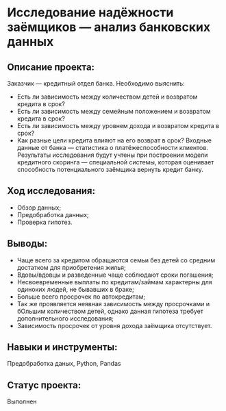 # Исследование надёжности заёмщиков — анализ банковских данных

## Описание проекта:
Заказчик — кредитный отдел банка. Необходимо выяснить:
- Есть ли зависимость между количеством детей и возвратом кредита в срок?
- Есть ли зависимость между семейным положением и возвратом кредита в срок?
- Есть ли зависимость между уровнем дохода и возвратом кредита в срок?
- Как разные цели кредита влияют на его возврат в срок?
Входные данные от банка — статистика о платёжеспособности клиентов.
Результаты исследования будут учтены при построении модели кредитного скоринга — специальной системы, которая оценивает способность потенциального заёмщика вернуть кредит банку.

## Ход исследования: 
- Обзор данных;
- Предобработка данных;
- Проверка гипотез.

## Выводы:
- Чаще всего за кредитом обращаются семьи без детей со средним достатком для приобретения жилья; 
- Вдовы/вдовцы и разведенные чаще соблюдают сроки погашения; 
- Несвоевременные выплаты по кредитам/займам характерны для одиноких людей, не бывавших в браке;
- Больше всего просрочек по автокредитам; 
- Так же проявляется неявная зависимость между просрочками и бОльшим количеством детей, однако данная гипотеза требует дополнительного исследования; 
- Зависимость просрочек от уровня дохода заёмщика отсутствует.

## Навыки и инструменты: 
Предобработка даных, Python, Pandas

## Статус проекта:
Выполнен
